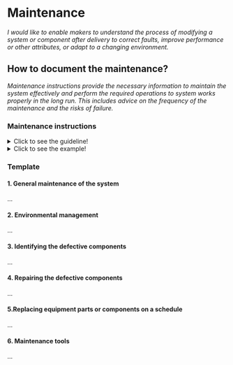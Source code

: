 # **Maintenance**

*I would like to enable makers to understand the process of modifying a system or component after delivery to correct faults, improve performance or other attributes, or adapt to a changing environment.*

## **How to document the maintenance?**

*Maintenance instructions provide the necessary information to maintain the system effectively and perform the required operations to system works properly in the long run. This includes advice on the frequency of the maintenance and the risks of failure.*

 ### **Maintenance instructions** 
<details>
  <summary>Click to see the guideline!</summary>
 
  - **Definition:** *A maintenance instruction is a technical communication document intended to give recommendations and necessary information to maintain the system effectively.*

  ```
What does include the documentation of maintenance instructions? 

1. Introduction of general maintenance of the system
    - Cleaning
    - Lubricating
    - Regular inspections or services. These can be carried out on a time-based schedule or on a usage-based schedule.
       - Maintenance according to predetermined intervals 
       - Maintenance according to prescribed criteria
       - Maintenance by integrating analysis, measurement and periodic test activities 
    - Regular adjusting machinery if it's necessary
2. Environmental management
       - Protection against the hot or cold weather conditions
       - Determining the acceptable temperature range
3. Identifying the defective components
    - The equipment performance monitoring  
    - Outline the main troubleshooting of the system components 
    - How to detect a defective component
    - Fault elimination
    - Verification of fault elimination
4. Repairing the defective components
    - Step-by-step procedures describing the repairing sequence 
    - Refere to the manufacturing section where one can find the manufacturing instructions to rebuild the defective parts
    - Verifiction of repair
5. Replacing equipment parts or components on a schedule
6. Maintenance tools.
    - Various tools necessary to perform the maintenance operation


How to visualize the process of maintenance?
 1. Images 
 2. Videos 

```
</details>

<details>
  <summary>Click to see the example!</summary>

#### *Example 1:* [FarmBot Genesis V1.5](https://genesis.farm.bot/v1.5/Extras/maintenance)
</details>

### Template
 
 #### 1. General maintenance of the system
 ...
 #### 2. Environmental management
 ...
 #### 3. Identifying the defective components 
 ...
 #### 4. Repairing the defective components
 ...
 #### 5.Replacing equipment parts or components on a schedule
 ...
 #### 6. Maintenance tools
 ...
 
